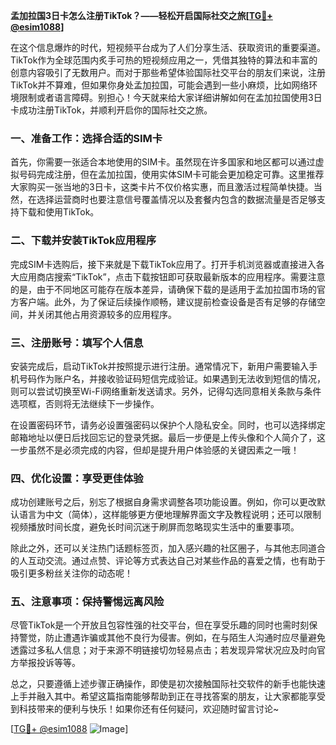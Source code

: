 **孟加拉国3日卡怎么注册TikTok？——轻松开启国际社交之旅[[TG💪+ @esim1088](https://t.me/s/esim1088)]**

在这个信息爆炸的时代，短视频平台成为了人们分享生活、获取资讯的重要渠道。TikTok作为全球范围内炙手可热的短视频应用之一，凭借其独特的算法和丰富的创意内容吸引了无数用户。而对于那些希望体验国际社交平台的朋友们来说，注册TikTok并不算难，但如果你身处孟加拉国，可能会遇到一些小麻烦，比如网络环境限制或者语言障碍。别担心！今天就来给大家详细讲解如何在孟加拉国使用3日卡成功注册TikTok，并顺利开启你的国际社交之旅。

### 一、准备工作：选择合适的SIM卡

首先，你需要一张适合本地使用的SIM卡。虽然现在许多国家和地区都可以通过虚拟号码完成注册，但在孟加拉国，使用实体SIM卡可能会更加稳定可靠。这里推荐大家购买一张当地的3日卡，这类卡片不仅价格实惠，而且激活过程简单快捷。当然，在选择运营商时也要注意信号覆盖情况以及套餐内包含的数据流量是否足够支持下载和使用TikTok。

### 二、下载并安装TikTok应用程序

完成SIM卡选购后，接下来就是下载TikTok应用了。打开手机浏览器或直接进入各大应用商店搜索“TikTok”，点击下载按钮即可获取最新版本的应用程序。需要注意的是，由于不同地区可能存在版本差异，请确保下载的是适用于孟加拉国市场的官方客户端。此外，为了保证后续操作顺畅，建议提前检查设备是否有足够的存储空间，并关闭其他占用资源较多的应用程序。

### 三、注册账号：填写个人信息

安装完成后，启动TikTok并按照提示进行注册。通常情况下，新用户需要输入手机号码作为账户名，并接收验证码短信完成验证。如果遇到无法收到短信的情况，则可以尝试切换至Wi-Fi网络重新发送请求。另外，记得勾选同意相关条款与条件选项框，否则将无法继续下一步操作。

在设置密码环节，请务必设置强密码以保护个人隐私安全。同时，也可以选择绑定邮箱地址以便日后找回忘记的登录凭据。最后一步便是上传头像和个人简介了，这一步虽然不是必须完成的内容，但却是提升用户体验感的关键因素之一哦！

### 四、优化设置：享受更佳体验

成功创建账号之后，别忘了根据自身需求调整各项功能设置。例如，你可以更改默认语言为中文（简体），这样能够更方便地理解界面文字及教程说明；还可以限制视频播放时间长度，避免长时间沉迷于刷屏而忽略现实生活中的重要事项。

除此之外，还可以关注热门话题标签页，加入感兴趣的社区圈子，与其他志同道合的人互动交流。通过点赞、评论等方式表达自己对某些作品的喜爱之情，也有助于吸引更多粉丝关注你的动态呢！

### 五、注意事项：保持警惕远离风险

尽管TikTok是一个开放且包容性强的社交平台，但在享受乐趣的同时也需时刻保持警觉，防止遭遇诈骗或其他不良行为侵害。例如，在与陌生人沟通时应尽量避免透露过多私人信息；对于来源不明链接切勿轻易点击；若发现异常状况应及时向官方举报投诉等等。

总之，只要遵循上述步骤正确操作，即使是初次接触国际社交软件的新手也能快速上手并融入其中。希望这篇指南能够帮助到正在寻找答案的朋友，让大家都能享受到科技带来的便利与快乐！如果你还有任何疑问，欢迎随时留言讨论~

[[TG💪+ @esim1088](https://t.me/s/esim1088) ![Image](https://i.postimg.cc/4NQfJmqS/Snipaste-2025-05-13-00-14-12.png)]